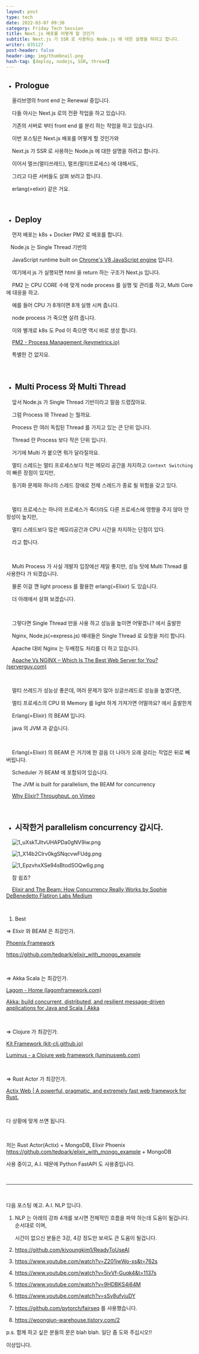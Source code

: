 ```yaml
---
layout: post
type: tech
date: 2022-03-07 09:30
category: Friday Tech Session
title: Next.js 배포를 어떻게 할 것인가
subtitle: Next.js 가 SSR 로 사용하는 Node.js 에 대한 설명을 하려고 합니다.
writer: 835127
post-header: false
header-img: img/thumbnail.png
hash-tag: [deploy, nodejs, SSR, thread]
---
```

- ## Prologue

&nbsp;&nbsp;&nbsp; 올리브영의 front end 는 Renewal 중입니다.

&nbsp;&nbsp;&nbsp; 다들 아시는 Next.js 로의 전환 작업을 하고 있습니다.

&nbsp;&nbsp;&nbsp; 기존의 서버로 부터 front end 를 분리 하는 작업을 하고 있습니다.

&nbsp;&nbsp;&nbsp; 이번 포스팅은  Next.js 배포를 어떻게 할 것인가와

&nbsp;&nbsp;&nbsp; Next.js 가 SSR 로 사용하는 Node.js 에 대한 설명을 하려고 합니다.

&nbsp;&nbsp;&nbsp; 이어서 멀쓰(멀티쓰레드), 멀프(멀티프로세스) 에 대해서도,

&nbsp;&nbsp;&nbsp; 그리고 다른 서버들도 살펴 보려고 합니다.

&nbsp;&nbsp;&nbsp; erlang(=elixir) 같은 거요.


<br/>

- ## Deploy

&nbsp;&nbsp;&nbsp; 먼저 배포는 k8s + Docker PM2 로 배포를 합니다.

&nbsp;&nbsp;&nbsp;Node.js 는 Single Thread 기반의

&nbsp;&nbsp;&nbsp; JavaScript runtime built on [Chrome's V8 JavaScript engine](https://v8.dev/) 입니다.

&nbsp;&nbsp;&nbsp; 여기에서 js 가 실행되면 html 을 return 하는 구조가 Next.js 입니다.

&nbsp;&nbsp;&nbsp; PM2 는 CPU CORE 수에 맞게 node process 를 실행 및 관리를 하고, Multi Core 에 대응을 하고.

&nbsp;&nbsp;&nbsp; 예를 들어 CPU 가 8개이면 8개 실행 시켜 줍니다.

&nbsp;&nbsp;&nbsp; node process 가 죽으면 살려 줍니다.

&nbsp;&nbsp;&nbsp; 이와 별개로 k8s 도 Pod 이 죽으면 역시 바로 생성 합니다.

&nbsp;&nbsp;&nbsp; [PM2 - Process Management (keymetrics.io)](https://pm2.keymetrics.io/docs/usage/process-management/)

&nbsp;&nbsp;&nbsp; 특별한 건 없지요.

<br/>


- ## Multi Process 와 Multi Thread

&nbsp;&nbsp;&nbsp; 앞서 Node.js 가 Single Thread 기반이라고 말씀 드렸잖아요.

&nbsp;&nbsp;&nbsp; 그럼 Process 와 Thread 는 뭘까요.

&nbsp;&nbsp;&nbsp; Process 란 여러 독립된 Thread 를 가지고 있는 큰 단위 입니다.

&nbsp;&nbsp;&nbsp; Thread 란 Process 보다 작은 단위 입니다.

&nbsp;&nbsp;&nbsp; 거기에 Multi 가 붙으면 뭐가 달라질까요.

&nbsp;&nbsp;&nbsp; 멀티 스레드는 멀티 프로세스보다 적은 메모리 공간을 차지하고 `Context Switching`이 빠른 장점이 있지만, 

&nbsp;&nbsp;&nbsp; 동기화 문제와 하나의 스레드 장애로 전체 스레드가 종료 될 위험을 갖고 있다.

<br/>

&nbsp;&nbsp;&nbsp; 멀티 프로세스는 하나의 프로세스가 죽더라도 다른 프로세스에 영향을 주지 않아 안정성이 높지만, 

&nbsp;&nbsp;&nbsp; 멀티 스레드보다 많은 메모리공간과 CPU 시간을 차지하는 단점이 있다.

&nbsp;&nbsp;&nbsp; 라고 합니다.

<br/>

&nbsp;&nbsp;&nbsp; Multi Process 가 사실 개발자 입장에선 제일 좋지만, 성능 탓에  Multi Thread 를 사용한다 가 되겠습니다.

&nbsp;&nbsp;&nbsp; 물론 이걸 깬 light process 를 활용한 erlang(=Elixir) 도 있습니다.

&nbsp;&nbsp;&nbsp; 더 아래에서 살펴 보겠습니다.

<br/>

&nbsp;&nbsp;&nbsp; 그렇다면 Single Thread 만을 사용 하고 성능을 높이면 어떻겠니? 에서 출발한

&nbsp;&nbsp;&nbsp; Nginx, Node.js(=express.js) 얘네들은 Single Thread 로 요청을 처리 합니다.

&nbsp;&nbsp;&nbsp; Apache 대비 Nginx 는 두배정도 처리를 더 하고 있습니다.

&nbsp;&nbsp;&nbsp; [Apache Vs NGINX – Which Is The Best Web Server for You? (serverguy.com)](https://serverguy.com/comparison/apache-vs-nginx/)

<br/>

&nbsp;&nbsp;&nbsp; 멀티 쓰레드가 성능상 좋은데, 여러 문제가 많아 싱글쓰레드로 성능을 높였다면,

&nbsp;&nbsp;&nbsp; 멀티 프로세스의 CPU 와 Memory 를 light 하게 가져가면 어떨까요? 에서 출발한게

&nbsp;&nbsp;&nbsp; Erlang(=Elixir) 의 BEAM 입니다.

&nbsp;&nbsp;&nbsp; java 의 JVM 과 같습니다.

<br/>

&nbsp;&nbsp;&nbsp; Erlang(=Elixir) 의 BEAM 은 거기에 한 걸음 더 나아가 오래 걸리는 작업은 뒤로 빼버립니다.

&nbsp;&nbsp;&nbsp; Scheduler 가 BEAM 에 포함되어 있습니다.

&nbsp;&nbsp;&nbsp; The JVM is built for parallelism, the BEAM for concurrency

&nbsp;&nbsp;&nbsp; [Why Elixir? Throughput. on Vimeo](https://vimeo.com/370545381)

<br/>

- ## 시작한거 parallelism concurrency 갑시다.

&nbsp;&nbsp;&nbsp; ![1_uXskTJltvUHAPDa0gNV9iw.png](https://miro.medium.com/max/1400/1*X14b2Clrv0kgSNqcvwFUdg.png)

&nbsp;&nbsp;&nbsp; ![1_X14b2Clrv0kgSNqcvwFUdg.png](https://miro.medium.com/max/1400/1*uXskTJltvUHAPDa0gNV9iw.png)

&nbsp;&nbsp;&nbsp; ![1_EpzvhxXSe94sBtodSOQw6g.png](https://miro.medium.com/max/1400/1*EpzvhxXSe94sBtodSOQw6g.png)

&nbsp;&nbsp;&nbsp; 참 쉽죠?

&nbsp;&nbsp;&nbsp; [Elixir and The Beam: How Concurrency Really Works  by Sophie DeBenedetto  Flatiron Labs  Medium](https://medium.com/flatiron-labs/elixir-and-the-beam-how-concurrency-really-works-3cc151cddd61)

<br/>

1. Best

⇒ Elixir 와 BEAM 은 최강인가.

[Phoenix Framework](https://www.phoenixframework.org/)

https://github.com/tedpark/elixir_with_mongo_example

<br/>

⇒ Akka Scala 는 최강인가.

[Lagom - Home (lagomframework.com)](https://www.lagomframework.com/documentation/1.6.x/scala/Home.html)

[Akka: build concurrent, distributed, and resilient message-driven applications for Java and Scala | Akka](https://akka.io/)

<br/>

⇒ Clojure 가 최강인가.

[Kit Framework (kit-clj.github.io)](https://kit-clj.github.io/)

[Luminus - a Clojure web framework (luminusweb.com)](https://luminusweb.com/)

<br/>

⇒ Rust Actor 가 최강인가.

[Actix Web | A powerful, pragmatic, and extremely fast web framework for Rust.](https://actix.rs/)

<br/>

다 상황에 맞게 쓰면 됩니다.

<br/>

저는 Rust Actor(Actix) + MongoDB, Elixir Phoenix https://github.com/tedpark/elixir_with_mongo_example + MongoDB

사용 중이고, A.I. 때문에 Python FastAPI 도 사용중입니다.

<br/>

---

<br/>

다음 포스팅 예고. A.I. NLP 입니다.

1. NLP 는 아래의 강좌 4개를 보시면 전체적인 흐름을 파악 하는데 도움이 될겁니다. 순서대로 이며,

   시간이 없으신 분들은 3강, 4강 정도만 보셔도 큰 도움이 될겁니다.

2. https://github.com/kiyoungkim1/ReadyToUseAI

3. https://www.youtube.com/watch?v=Z201jwWo-xs&t=762s

4. https://www.youtube.com/watch?v=5ivVf-Guqk4&t=1137s

5. https://www.youtube.com/watch?v=9HDBKS4j64M

6. https://www.youtube.com/watch?v=sSy8ufyiuDY

7. https://github.com/pytorch/fairseq 를 사용했습니다.

8. https://woongjun-warehouse.tistory.com/2

p.s. 함께 하고 싶은 분들의 문은 blah blah. 일단 좀 도와 주십시오!!


이상입니다.
